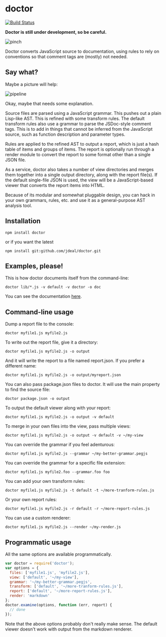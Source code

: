 # doctor

[![Build Status](https://secure.travis-ci.org/jdeal/doctor.png)](http://travis-ci.org/jdeal/doctor)

__Doctor is still under development, so be careful.__

![pinch](https://github.com/jdeal/doctor/raw/master/images/pinch-points-warning-143.png)

Doctor converts JavaScript source to documentation, using rules to rely on
conventions so that comment tags are (mostly) not needed.

## Say what?

Maybe a picture will help:

![pipeline](https://github.com/jdeal/doctor/raw/master/images/doctor-pipeline.png)

Okay, maybe that needs some explanation.

Source files are parsed using a JavaScript grammar. This pushes out a plain
Lisp-like AST. This is refined with some transform rules. The default transform
rules also use a grammar to parse the JSDoc-style comment tags. This is to add
in things that cannot be inferred from the JavaScript source, such as function
description and parameter types.

Rules are applied to the refined AST to output a report, which is just a hash
table of items and groups of items. The report is optionally run through a
render module to convert the report to some format other than a single JSON
file.

As a service, doctor also takes a number of view directories and merges them
together into a single output directory, along with the report file(s). If the
default single-file JSON is used, the view will be a JavaScript-based viewer
that converts the report items into HTML.

Because of its modular and somewhat pluggable design, you can hack in your own
grammars, rules, etc. and use it as a general-purpose AST analysis tool.

## Installation

```
npm install doctor
```

or if you want the latest

```
npm install git:github.com/jdeal/doctor.git
```

## Examples, please!

This is how doctor documents itself from the command-line:

```
doctor lib/*.js -v default -v doctor -o doc
```

You can see the documentation [here](http://jdeal.github.com/doctor/doc).

## Command-line usage

Dump a report file to the console:

```
doctor myfile1.js myfile2.js
```

To write out the report file, give it a directory:

```
doctor myfile1.js myfile2.js -o output
```

And it will write the report to a file named report.json. If you prefer a
different name:

```
doctor myfile1.js myfile2.js -o output/myreport.json
```

You can also pass package.json files to doctor. It will use the main property to
find the source file:

```
doctor package.json -o output
```

To output the default viewer along with your report:

```
doctor myfile1.js myfile2.js -o output -v default
```

To merge in your own files into the view, pass multiple views:

```
doctor myfile1.js myfile2.js -o output -v default -v ~/my-view
```

You can override the grammar if you feel adenturous:

```
doctor myfile1.js myfile2.js --grammar ~/my-better-grammar.pegjs
```

You can override the grammar for a specific file extension:

```
doctor myfile1.js myfile2.foo --grammar.foo foo
```

You can add your own transform rules:

```
doctor myfile1.js myfile2.js -t default -t ~/more-tranform-rules.js
```

Or your own report rules:

```
doctor myfile1.js myfile2.js -r default -r ~/more-report-rules.js
```

You can use a custom renderer:

```
doctor myfile1.js myfile2.js --render ~/my-render.js
```

## Programmatic usage

All the same options are available programmatically.

```js
var doctor = require('doctor');
var options = {
  files: ['myfile1.js', 'myfile2.js'],
  view: ['default', '~/my-view'],
  grammar: '~/my-better-grammar.pegjs',
  transform: ['default', '~/more-tranform-rules.js'],
  report: ['default', '~/more-report-rules.js'],
  render: 'markdown'
};
doctor.examine(options, function (err, report) {
  // done
});
```

Note that the above options probably don't really make sense. The default viewer
doesn't work with output from the markdown renderer.
